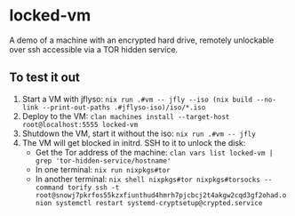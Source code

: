# locked-vm

A demo of a machine with an encrypted hard drive, remotely unlockable over ssh
accessible via a TOR hidden service.

## To test it out

1. Start a VM with jflyso: `nix run .#vm -- jfly --iso (nix build --no-link --print-out-paths .#jflyso-iso)/iso/*.iso`
2. Deploy to the VM: `clan machines install --target-host root@localhost:5555 locked-vm`
3. Shutdown the VM, start it without the iso: `nix run .#vm -- jfly`
4. The VM will get blocked in initrd. SSH to it to unlock the disk:
   - Get the Tor address of the machine: `clan vars list locked-vm | grep 'tor-hidden-service/hostname'`
   - In one terminal: `nix run nixpkgs#tor`
   - In another terminal: `nix shell nixpkgs#tor nixpkgs#torsocks --command torify ssh -t root@snowj7pkrfos55kzxfiunthud4hmrh7pjcbcj2t4akgw2cqd3gf2ohad.onion systemctl restart systemd-cryptsetup@crypted.service`
